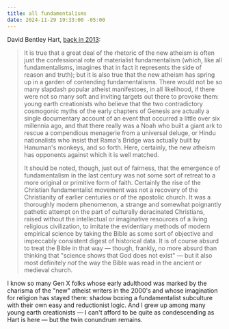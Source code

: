 ```yaml
---
title: all fundamentalisms
date: 2024-11-29 19:33:00 -05:00
---
```


David Bentley Hart, [back in 2013](https://bookshop.org/p/books/the-experience-of-god-being-consciousness-bliss-david-bentley-hart/9372125?ean=9780300209358):

>It is true that a great deal of the rhetoric of the new atheism is often just the confessional rote of materialist fundamentalism (which, like all fundamentalisms, imagines that in fact it represents the side of reason and truth); but it is also true that the new atheism has spring up in a garden of contending fundamentalisms. There would not be so many slapdash popular atheist manifestoes, in all likelihood, if there were not so many soft and inviting targets out there to provoke them: young earth creationists who believe that the two contradictory cosmogonic myths of the early chapters of Genesis are actually a single documentary account of an event that occurred a little over six millennia ago, and that there really was a Noah who built a giant ark to rescue a compendious menagerie from a universal deluge, or Hindu nationalists who insist that Rama's Bridge was actually built by Hanuman's monkeys, and so forth. Here, certainly, the new atheism has opponents against which it is well matched.
>
>It should be noted, though, just out of fairness, that the emergence of fundamentalism in the last century was not some sort of retreat to a more original or primitive form of faith. Certainly the rise of the Christian fundamentalist movement was not a recovery of the Christianity of earlier centuries or of the apostolic church. It was a thoroughly modern phenomenon, a strange and somewhat poignantly pathetic attempt on the part of culturally deracinated Christians, raised without the intellectual or imaginative resources of a living religious civilization, to imitate the evidentiary methods of modern empirical science by taking the Bible as some sort of objective and impeccably consistent digest of historical data. It is of course absurd to treat the Bible in that way — though, frankly, no more absurd than thinking that "science shows that God does not exist" — but it also most definitely *not* the way the Bible was read in the ancient or medieval church.

I know so many Gen X folks whose early adulthood was marked by the charisma of the "new" atheist writers in the 2000's and whose imagination for religion has stayed there: shadow boxing a fundamentalist subculture with their own easy and reductionist logic.  And I grew up among many young earth creationists — I can't afford to be quite as condescending as Hart is here — but the twin conundrum remains. 